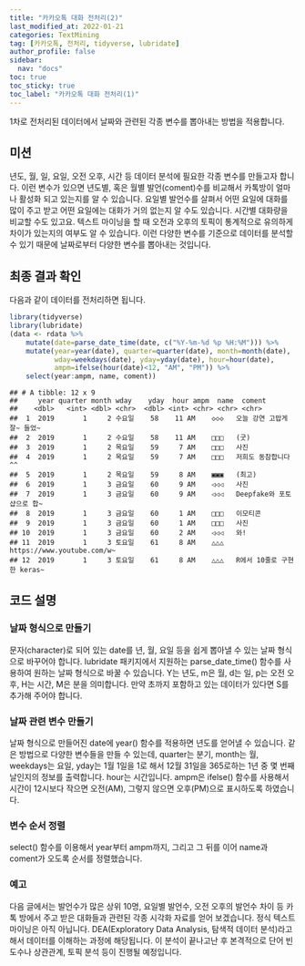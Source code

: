 ```yaml
---
title: "카카오톡 대화 전처리(2)"
last_modified_at: 2022-01-21
categories: TextMining
tag: [카카오톡, 전처리, tidyverse, lubridate]
author_profile: false
sidebar:
  nav: "docs"
toc: true
toc_sticky: true
toc_label: "카카오톡 대화 전처리(1)"
---
```


<div class="notice--success">

1차로 전처리된 데이터에서 날짜와 관련된 각종 변수를 뽑아내는 방법을
적용합니다.

</div>

## 미션

년도, 월, 일, 요일, 오전 오후, 시간 등 데이터 분석에 필요한 각종 변수를
만들고자 합니다. 이런 변수가 있으면 년도별, 혹은 월별 발언(coment)수를
비교해서 카톡방이 얼마나 활성화 되고 있는지를 알 수 있습니다. 요일별
발언수를 살펴서 어떤 요일에 대화를 많이 주고 받고 어떤 요일에는 대화가
거의 없는지 알 수도 있습니다. 시간별 대화량을 비교할 수도 있고요. 텍스트
마이닝을 할 때 오전과 오후의 토픽이 통계적으로 유의하게 차이가 있는지의
여부도 알 수 있습니다. 이런 다양한 변수를 기준으로 데이터를 분석할 수
있기 때문에 날짜로부터 다양한 변수를 뽑아내는 것입니다.

## 최종 결과 확인

다음과 같이 데이터를 전처리하면 됩니다.

``` r
library(tidyverse)
library(lubridate)
(data <- rdata %>% 
    mutate(date=parse_date_time(date, c("%Y-%m-%d %p %H:%M"))) %>%      # 날짜 형식으로
    mutate(year=year(date), quarter=quarter(date), month=month(date),   # 년, 분기, 월 변수 만들기
           wday=weekdays(date), yday=yday(date), hour=hour(date),       # 요일, 일수, 시간 변수 만들기
           ampm=ifelse(hour(date)<12, "AM", "PM")) %>%                  # 오전 오후 변수 만들기
    select(year:ampm, name, coment))
```

    ## # A tibble: 12 x 9
    ##     year quarter month wday    yday  hour ampm  name  coment                    
    ##    <dbl>   <int> <dbl> <chr>  <dbl> <int> <chr> <chr> <chr>                     
    ##  1  2019       1     2 수요일    58    11 AM    ◇◇◇   오늘 강연 고맙게 잘~ 들었~
    ##  2  2019       1     2 수요일    58    11 AM    □□□   (굿)                      
    ##  3  2019       1     2 목요일    59     7 AM    □□□   사진                      
    ##  4  2019       1     2 목요일    59     7 AM    □□□   저희도 동참합니다 ^^      
    ##  5  2019       1     2 목요일    59     8 AM    ▣▣▣   (최고)                    
    ##  6  2019       1     3 금요일    60     9 AM    ◁◁◁   사진                      
    ##  7  2019       1     3 금요일    60     9 AM    ◁◁◁   Deepfake와 포토샵으로 합~ 
    ##  8  2019       1     3 금요일    60     1 AM    □□□   이모티콘                  
    ##  9  2019       1     3 금요일    60     1 AM    □□□   사진                      
    ## 10  2019       1     3 금요일    60     2 AM    ◁◁◁   와!                       
    ## 11  2019       1     3 토요일    61     8 AM    △△△   https://www.youtube.com/w~
    ## 12  2019       1     3 토요일    61     8 AM    △△△   R에서 10줄로 구현한 keras~

## 코드 설명

### 날짜 형식으로 만들기

문자(character)로 되어 있는 date를 년, 월, 요일 등을 쉽게 뽑아낼 수 있는
날짜 형식으로 바꾸어야 합니다. lubridate 패키지에서 지원하는
parse\_date\_time() 함수를 사용하여 원하는 날짜 형식으로 바꿀 수
있습니다. Y는 년도, m은 월, d는 일, p는 오전 오후, H는 시간, M은 분을
의미합니다. 만약 초까지 포함하고 있는 데이터가 있다면 S를 추가해 주어야
합니다.

### 날짜 관련 변수 만들기

날짜 형식으로 만들어진 date에 year() 함수를 적용하면 년도를 얻어낼 수
있습니다. 같은 방법으로 다양한 변수들을 만들 수 있는데, quarter는 분기,
month는 월, weekdays는 요일, yday는 1월 1일을 1로 해서 12월 31일을
365로하는 1년 중 몇 번째 날인지의 정보를 출력합니다. hour는 시간입니다.
ampm은 ifelse() 함수를 사용해서 시간이 12시보다 작으면 오전(AM), 그렇지
않으면 오후(PM)으로 표시하도록 하였습니다.

### 변수 순서 정렬

select() 함수를 이용해서 year부터 ampm까지, 그리고 그 뒤를 이어 name과
coment가 오도록 순서를 정렬했습니다.

### 예고

다음 글에서는 발언수가 많은 상위 10명, 요일별 발언수, 오전 오후의 발언수
차이 등 카톡 방에서 주고 받은 대화들과 관련된 각종 시각화 자료를 얻어
보겠습니다. 정식 텍스트 마이닝은 아직 아닙니다. DEA(Exploratory Data
Analysis, 탐색적 데이터 분석)라고 해서 데이터를 이해하는 과정에
해당됩니다. 이 분석이 끝나고난 후 본격적으로 단어 빈도수나 상관관계,
토픽 분석 등이 진행될 예정입니다.
